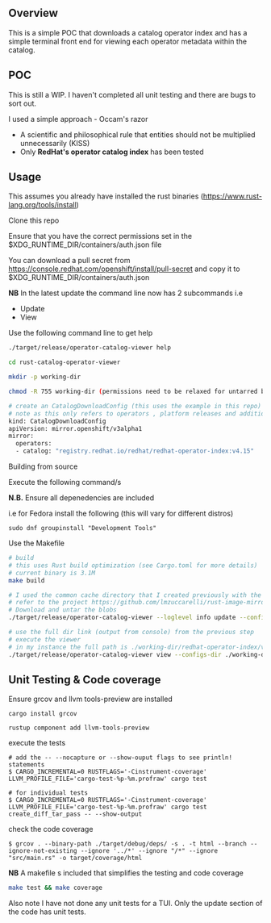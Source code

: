 ## Overview

This is a simple POC that downloads a catalog operator index and has a simple terminal front end for viewing each operator metadata within the catalog. 

## POC 

This is still a WIP. I haven't completed all unit testing and there are bugs to sort out. 

I used a simple approach - Occam's razor

- A scientific and philosophical rule that entities should not be multiplied unnecessarily (KISS)
- Only **RedHat's operator catalog index** has been tested

## Usage

This assumes you already have installed the rust binaries (https://www.rust-lang.org/tools/install)


Clone this repo

Ensure that you have the correct permissions set in the $XDG_RUNTIME_DIR/containers/auth.json file

You can download a pull secret from https://console.redhat.com/openshift/install/pull-secret and copy it to $XDG_RUNTIME_DIR/containers/auth.json

**NB** In the latest update the command line now has 2 subcommands i.e 
- Update
- View

Use the following command line to get help

```bash
./target/release/operator-catalog-viewer help
```

```bash
cd rust-catalog-operator-viewer

mkdir -p working-dir

chmod -R 755 working-dir (permissions need to be relaxed for untarred blobs)

# create an CatalogDownloadConfig (this uses the example in this repo)
# note as this only refers to operators , platform releases and additionalImages should not be included
kind: CatalogDownloadConfig
apiVersion: mirror.openshift/v3alpha1
mirror:
  operators:
  - catalog: "registry.redhat.io/redhat/redhat-operator-index:v4.15"

```
Building from source 

Execute the following command/s

**N.B.** Ensure all depenedencies are included

i.e for Fedora install the following (this will vary for different distros)

```
sudo dnf groupinstall "Development Tools"
```

Use the Makefile

```bash
# build
# this uses Rust build optimization (see Cargo.toml for more details)
# current binary is 3.1M
make build

# I used the common cache directory that I created previously with the customized version of bulk mirroring redhat images
# refer to the project https://github.com/lmzuccarelli/rust-image-mirror
# Download and untar the blobs
./target/release/operator-catalog-viewer --loglevel info update --config-file examples/catalog-download-config.yaml --working-dir ../rust-image-mirror/working-dir 

# use the full dir link (output from console) from the previous step 
# execute the viewer
# in my instance the full path is ./working-dir/redhat-operator-index/v4.15/cache/071eb5/configs/
./target/release/operator-catalog-viewer view --configs-dir ./working-dir/redhat-operator-index/v4.15/cache/071eb5/configs/ 

```

## Unit Testing & Code coverage

Ensure grcov and  llvm tools-preview are installed

```
cargo install grcov 

rustup component add llvm-tools-preview

```

execute the tests

```
# add the -- --nocapture or --show-ouput flags to see println! statements
$ CARGO_INCREMENTAL=0 RUSTFLAGS='-Cinstrument-coverage' LLVM_PROFILE_FILE='cargo-test-%p-%m.profraw' cargo test

# for individual tests
$ CARGO_INCREMENTAL=0 RUSTFLAGS='-Cinstrument-coverage' LLVM_PROFILE_FILE='cargo-test-%p-%m.profraw' cargo test create_diff_tar_pass -- --show-output
```

check the code coverage

```
$ grcov . --binary-path ./target/debug/deps/ -s . -t html --branch --ignore-not-existing --ignore '../*' --ignore "/*" --ignore "src/main.rs" -o target/coverage/html

```

**NB** A makefile s included that simplifies the testing and code coverage 

```bash
make test && make coverage

```

Also note I have not done any unit tests for a TUI. Only the update section of the code has unit tests.
